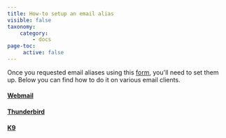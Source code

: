 ```yaml
---
title: How-to setup an email alias
visible: false
taxonomy:
    category:
        - docs
page-toc:
     active: false
---
```


Once you requested email aliases using this [form](https://disroot.org/forms/alias-request-form), you'll need to set them up. Below you can find how to do it on various email clients.

#### [Webmail](webmail)
#### [Thunderbird](thunderbird)
#### [K9](k9)
